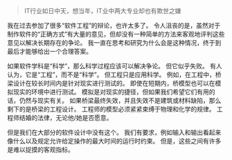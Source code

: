 > IT行业如日中天，想当年，IT业中两大专业却也有欺世之嫌

我在过去参加了很多“软件工程”的辩论，也许太多了。 令人沮丧的是，虽然对于制作软件的“正确方式”有大量的意见，但却没有一种简单的方法来客观地评判这些意见以解决长期存在的争论。 我一直在思考和研究为什么会是这种情况，终于到最后才能够给出一个合理答案。

如果软件学科是“科学”，那么科学过程应该可以解决争论。 但它似乎失败。 有人认为，它是“工程”，而不是“科学”。 但工程只是应用科学。 例如，在工程中，桥梁设计在较长时间内是针对现实进行测试的。 即使在短期内，桥模型也可以在模拟现实的环境中进行测试。 模拟是对现实的捷径，但如果我们希望它们有用的话，仍然与现实有关。 如果桥梁最终失效，并且失效不是建筑或材料缺陷，那么剩下的是桥梁的工程设计。 工程师的模型必须紧紧束缚于物理和化学的规律。 工程师结婚的法律，无论他/她是否愿意。

但是我们在大部分的软件设计中没有这个。 我们有要求，例如输入和输出看起来像什么以及规定允许给定操作的最大时间的运行时约束。 但是，这些之间有许多是难以捉摸的客观指标。
